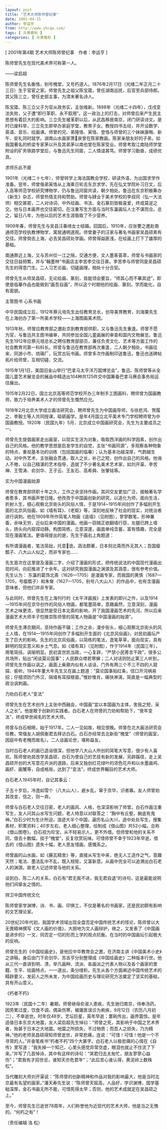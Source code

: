 ```yaml
---
layout: post
title: "艺术大师陈师曾纪事"
date: 2001-04-15
author: 李运亨
from: http://www.yhcqw.com/
tags: [ 炎黄春秋 ]
categories: [ 炎黄春秋 ]
---
```



[ 2001年第4期 艺术大师陈师曾纪事　作者：李运亨 ]

陈师曾先生在现代美术界可称第一人。

——梁启超


陈师曾先生名衡恪，别号槐堂，又号朽道人。1876年2月17日（光绪二年正月二十三日）生于官宦之家。师曾先生之祖父陈宝箴，曾任湖南巡抚，后官至兵部侍郎。其父陈三立，曾任史部主事，为清末著名诗人。


陈宝箴、陈三立父子为官从政务实，主张维新。1898年（光绪二十四年），戊戌变法失败，父子遭“即行革职、永不叙用”。这一政治上的打击，对师曾后来产生民主思想有着巨大的影响。三立先生被革职以后，从武昌移居南京，闭门研读诗文。是时已废科举，三立先生即举办家庭学堂，教育子女。教授四书五经，并开设数学、英语、音乐、绘画课。师曾的兄、弟隆恪、寅恪、登恪与师曾的三个妹妹康晦、新午、安礼同时就学。湖南山水画家萧泉曾在陈家教画。陈家亲朋友好的子弟，如我国著名的桥梁专家茅以升及其弟茅以南也曾在陈家受业。师曾考取江南陆师学堂附设的矿务铁路学堂后，与鲁迅先生同窗，二人情谊甚笃。师曾学习勤奋，成绩优良。

求师乐此不疲


1901年（光绪二十七年），师曾转学上海法国教会学校，研读外语，为出国求学作准备。翌年，师曾偕弟寅恪从上海乘日轮去东京求学。先在弘文学院补习日文，后入高等师范学校研究博物学，仍与鲁迅同窗共读，朝夕相处。鲁迅在东京积极筹办《新生》杂志，师曾热情支持和赞助。师曾与肄业于美术学校的李叔同（弘一大法师）相交甚密，二人对诗词、中外绘画、书法、金石篆刻皆极喜爱，终成莫逆之交。他与日本画界也交往密切，在注重写生方面与当时东瀛画坛人士不谋而合。总之，留日八年，为他以后的艺术生涯吸取了不少营养。


1909年春，师曾先生与吴县汪春绮女士结婚。回国后，1910年，应张謇之邀赴南通师范学校执教博物学，寓居通明道观。师曾妻子的汪家与著名书画家吴昌硕素有交往。师曾倘去上海，必去吴昌硕处学画。师曾得益匪浅，在绘画上打下了雄厚的基础。


南通靠近上海，又与苏州仅一江之隔，交通方便，文人墨客荟萃，师曾与书画家的交往日益频繁，并与“翰墨林”书画店主李苦李交往日甚。李苦李与师曾同是吴昌硕先生的得意门生。二人习艺论画，切磋画理，相处十分合契。

师曾先生从师吴昌硕，无论绘画、篆刻，皆能领会要旨，“师其心而不摹其迹”，即使是临摹作品也能做到“画吾自画”，所以这个时期他的绘画、篆刻，学而能化，自有面貌。

主管图书 心系书画

中华民国成立后，1912年蔡元培先生出任教育总长，创导美育教育，刘海粟先生在上海创办了第一所美术学校——上海图画美术院。


1913年秋，师曾应教育部之邀赴京到教育部供职，又与鲁迅先生重逢。师曾不愿为官，与鲁迅共主图书编审，共同参加全国儿童画展的审查和国内文物展览。鲁迅先生1912年应蔡元培总长之聘任教育部部员，兼任负责文化、艺术等方面工作的社会教育司第一科科长。师曾与鲁迅在教育部再次重逢，二人朝夕相处，书画往来，同游小市、琉璃厂，玩赏古玩书画。师曾多次作画制印送鲁迅，鲁迅也送碑帖拓片给师曾，互相切磋、交流。


1915年1月1日，美国旧金山举行“巴拿马太平洋万国博览会”，鲁迅、陈师曾等从全国儿童艺术展览会的展品中精选出104种共125件交中国筹备巴拿马赛会事务局运往展出。

1915年2月22日，国立北京高等师范学校开办三年制手工图画科，聘师曾为国画教师，致力于培养美术人才的师曾先生慨然应允。


1918年2月北京大学成立画法研究会，聘师曾先生为中国画导师，与徐悲鸿、贺履之、李毅士等人共同授课，砥砺画学。是年4月国立北平美术专门学校聘师曾为中国画教授。1920年（民国九年）5月，北京成立中国画研究会，先生为主要成员之一。


师曾先生提倡画家走出画室，以现实生活为对象，吸取西洋画的科学因素，创作出自己的风格。他的教学思想是启发学生的自觉，主张“书画同源”，多观察各种物象的特点，重视基本功的训练（包括国画的临摹）；认为基本功越深厚，气韵越生动。对中外艺术，主张融会贯通，取人之长，补己之短，创作出自己的风格。他诲人不倦，以自己精湛的艺术指导，造就了不少著名美术艺术家，如刘开渠、李苦禅、王雪涛、俞剑华、王子云、王友石、高希舜、张肇铭等。

实为中国漫画始源


师曾在教育部供职十年之久，工作之余坚持作画。其间交友更加广泛，接触著名学者愈多，其书画声誉日隆。他孜孜于中国画创新的研究，以造化为师，面向生活，折射人生，细心观察北京街头的风俗人情，于是1914~1915年间创作了多幅别开生面的北京风俗画，如《墙有耳》、《老妪》等，深刻地反映了社会的现实，对统治者进行讽刺。他在1909年所作简笔人物画《逾墙》（见附图），寥寥数笔，形神兼备，余味无穷，近似后来中国的漫画。他画一窃贼正欲翻墙行窃，左腿已跨上墙头，扬头向内窥探动静。构图简练，立意深邃，画面单纯含蓄，富有情趣，完全是现在漫画笔法。更值得提出的是，先生于画右上角题道：

有所谓漫画者，笔法简拙，托意诡，涵法颇著，日本则北斋而外无其人；吾国瘿瓢子、八大山人似之，而非专家也……

先生首次在这里提及漫画二字，介绍了漫画的形式，把传统说法的中国现代漫画出现时间，向前推进了十余年。这对研究我国漫画之渊源及其涵意，很有参考价值。先生认为： 
东瀛的葛饰北斋（1626—1705）是漫画专家，而我国的黄慎（1687—1705，号瘿瓢子）和朱耷（1627—1705，别号八大山人）的作品中，也有含漫画意味者，但他们并非专家。


与此同时，师曾先生在上海刊行的《太平洋画报》上发表的即兴之作，以及1914—1915年间在京华创作的风俗人物画，都笔墨简单，意趣盎然，立意深刻，漫画艺术之味更浓，很显然是受日本北斋的影响，开了我国漫画艺术的先河。所以后来漫画艺术大师丰子恺推崇陈师曾的简笔人物画是“中国漫画的始源”。


师曾先生滞京期间，坚持作画不辍；工作之余，漫步街头，细心观察北京街头的风土人情，在1914—1915年间创作了多幅别开生面的《北京风俗画》，对民初画坛产生了巨大的影响。先生的北京风俗画，以简练的笔法，逸笔草草，面向现实，具有鲜明的现实意义和乡土气息。如《墙有耳》（见附图），作于1914年（民国三年），用笔简括，讽喻明显。民初袁世凯当政，一心复辟，“严禁小民莠言干政”，很多公共场所，贴出“闲谈莫论国事”；人民群众噤若寒蝉；二人对话则防止第三人听到，师曾先生作画以讽之，画面上柴扉内似有人谈话，门外有两三个不三不四的人窥探、偷听。1944年董大年先生又在画上题道：“莫论国事贴红条，信口开河祸易招；仔细须防门外汉，隔墙有耳探根苗。”惟妙惟肖，痛快淋漓，简直是一幅典型的政治讽刺画。

力劝白石老人“变法”


师曾先生在艺术创作上主张中西融会，中国画“宜以本国画为主体，舍我之短，采人之长”。他是敢于创新的实践者。白石老人在师曾的力劝和帮助下，“衰年变法”，终成举世闻名的艺术大师。


师曾与白石相晤，始于1917年。二人一见如故，相见恨晚。师曾在北大画法研究会任教，常偕友人胡佩衡君去拜访白石。白石亦经常去北新街“槐堂”（师曾的画室，因庭中有老槐而故名）。二人谈画论世，堪称益友。


当时白石老人的画已造诣很深，但他学八大山人所创的简笔大写意，很少有人喜欢。陈师曾劝其改学吴昌硕，白石为使自己的艺技有新的发展，另辟蹊径，走上吴昌硕开创的大写意花卉派的道路，后来又独创红花绿叶的浓色花卉和以水墨画鸡、画虾、画蟹等，自成格局，达到了“变法”，终成世界瞩目的艺术大师。

白石老人1945年时，自记其事云：

子五十岁后，冷逸如雪个（八大山人），避乡乱，窜于京华，识者寡。友人师曾劝其改变，信之，则一弃。


师曾与白石老人交往日密，老人的画风、人格，也深深影响了师曾。白石作画注重写生，友人问其山水写生问题，老人特意以对联答之：“胸中有丘壑，腕底有鬼神。”白石少时为生计所迫，浪迹大半个中国，遍历名山大川，途中处处写生，搜集素材，积累资料；40岁左右，老人细心整理，绘制成《借山图》共52小幅，总称《借山图卷》。白石视为珍宝，从不轻易示人，更不外借。但师曾和他的关系不同，借去十数幅，挂于“槐堂”，反复欣赏玩味。可惜师曾不幸于1923年早逝，借去的《借山图》遗失十幅，老人思友惜画，感慨系之。


师曾画的山水画，如《藤瓦精舍》等，直接从写生中来，绝无人工造作之气，意趣天然；笔法、墨法乱中不乱，既入规矩，又富新意。从画中完全可以追溯出白石老人的渊源。故老人记述师曾与他的关系。

谈到白、陈二人的关系，白石有“君无我不进，我无君自退”的诗句，这是最能说明他们间挚友之情的。

捍卫中国传统文化

陈师曾家学渊博，诗、书、画、印俱工，不仅是著名的书画家，还是民初颇有影响的文艺理论家。


20世纪20年代初，我国学术领域出现全盘否定中国传统艺术的怪论，陈师曾以大无畏精神撰写《文人画的价值》，大胆地为文人画辩护，继之，又发表了《中国画是进步的》一文，同否定一切的形而上学的观点抗衡。在当时的中国画坛引起极大的反响。


师曾先生的《中国绘画史》，是他应中华教育会之邀，在济南主讲《中国美术小史》之讲稿，身后由门下俞剑华、苏吉亨分别整理成《中国绘画史》二种版本行世。他从三代一直讲到明、清，举凡画种、流派、各画派之代表人物以及各个画家的里籍、生平、绘画特点，一一道出，条分缕析。先生从各个方面阐述中国传统艺术的精辟要义，发前人之所未发，为中国绘画历史与理论研究方法奠定了坚实的基础，具有开山意义。

《朽者不朽》


1923年（民国十二年）暑期，师曾继母俞淑人患疾，先生驰归南京，侍奉汤药，因劳累过度，饮食不调，偶染伤寒，被庸医误诊为痢疾，9月12日（农历八月初二），不幸逝世。时年仅48岁。艺坛巨星，英年早逝；噩耗传出，画界震惊。是年适值日本东京大地震，友人梁启超先生悼曰：“师曾之死，其影响于中国之艺术界者，殆甚于日本之大地震。地震之所损失，不过物质；而吾人之损失，乃为精神。”他的老师吴昌硕得知师曾逝世，非常悲痛，连说：“可惜！可惜！他是一个不寻常的人。”并奋笔疾书“朽者不朽”四个大篆字。白石老人以极悲痛的心情在《自传》里写道：“我失掉一个知己，心里头感觉异常空虚，眼泪也就止不住流了下来。”并写了几首悼诗，其中有这样的诗句：“哭君归去太匆忙，朋友寥寥心益伤”；“君我有才招世忌，谁知天亦危君年”；“此后苦心谁认得，黄泥岭上数株松”。


当代雕刻大师刘开渠说：“陈师曾的创新精神和作品对我的影响最大，他是当时北京最有名望的画家。”潘天寿先生说：“陈师曾天赋高，人品好，学识渊博，国学基础深厚，金石书画无所不能，可惜死得太早；否则，他的艺术成就定在吴昌硕之上。”

至今，师曾先生已逝世78周年，人们称誉他为近现代的艺术大师，他是当之无愧的。“何朽之有”！

（责任编辑 洛 松）



